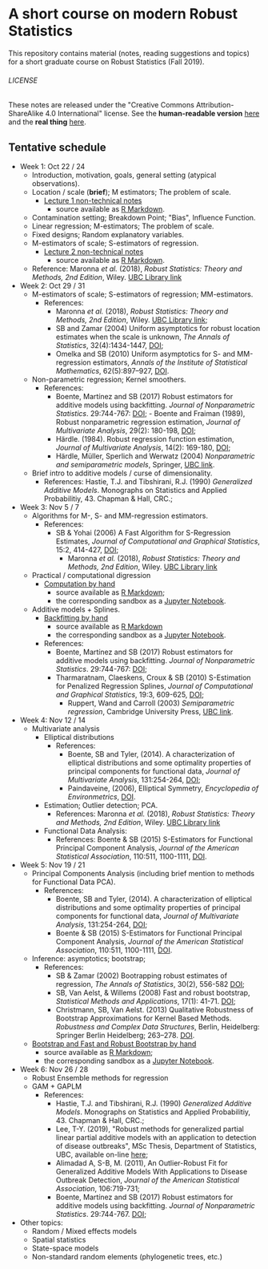 # A short course on modern Robust Statistics

This repository contains material (notes, reading suggestions and topics) for a short
graduate course on Robust Statistics (Fall 2019).


###### LICENSE
These notes are released under the
"Creative Commons Attribution-ShareAlike 4.0 International" license.
See the **human-readable version** [here](https://creativecommons.org/licenses/by-sa/4.0/)
and the **real thing** [here](https://creativecommons.org/licenses/by-sa/4.0/legalcode).

## Tentative schedule

- Week 1: Oct 22 / 24
    - Introduction, motivation, goals, general setting (atypical observations).
    - Location / scale (**brief**); M estimators; The problem of scale.
        - [Lecture 1 non-technical notes](Lecture1.md)
            - source available as [R Markdown](Lecture1.Rmd).
    - Contamination setting; Breakdown Point; "Bias", Influence Function.
    - Linear regression; M-estimators; The problem of scale.
    - Fixed designs;  Random explanatory variables.  
    - M-estimators of scale; S-estimators of regression.
        - [Lecture 2 non-technical notes](Lecture2.md)
             - source available as [R Markdown](Lecture2.Rmd).
    - Reference: Maronna *et al.* (2018), *Robust Statistics: Theory and Methods, 2nd Edition*, Wiley. [UBC Library link](http://tinyurl.com/wyfryxa)
- Week 2: Oct 29 / 31
    - M-estimators of scale; S-estimators of regression; MM-estimators.
        - References:
            - Maronna *et al.* (2018), *Robust Statistics: Theory and Methods, 2nd Edition*, Wiley. [UBC Library link](http://tinyurl.com/wyfryxa);
            - SB and Zamar (2004) Uniform asymptotics for robust location estimates when the scale is unknown, *The Annals of Statistics*, 32(4):1434-1447, [DOI](https://doi.org/10.1214/009053604000000544);
            - Omelka and SB (2010) Uniform asymptotics for S- and MM-regression estimators, *Annals of the Institute of Statistical Mathematics*, 62(5):897–927, [DOI](https://doi.org/10.1007/s10463-008-0189-x).
    - Non-parametric regression;  Kernel smoothers.
        - References:
             - Boente, Mart&iacute;nez and SB (2017) Robust estimators for
          additive models using backfitting. *Journal of Nonparametric
          Statistics*. 29:744-767:
          [DOI](https://doi.org/10.1080/10485252.2017.1369077);
              - Boente and Fraiman (1989), Robust nonparametric regression estimation,
          *Journal of Multivariate Analysis*, 29(2): 180-198,
          [DOI](https://doi.org/10.1016/0047-259X(89)90023-7);
             - H&auml;rdle.  (1984). Robust regression function estimation, *Journal of Multivariate
         Analysis*,  14(2): 169-180, [DOI](
         https://doi.org/10.1016/0047-259X(84)90003-4);
             <!-- - Welsh, A. (1996). Robust estimation of smooth regression and spread functions and their derivatives. *Statistica Sinica*, 6(2), 347-366. [JSTOR](https://www.jstor.org/stable/24306020); -->
             - H&auml;rdle, M&uuml;ller, Sperlich and Werwatz (2004) *Nonparametric and semiparametric models*, Springer, [UBC link](http://tinyurl.com/rn7z29x).
    - Brief intro to additive models / curse of dimensionality.
        - References:
             Hastie, T.J. and Tibshirani, R.J. (1990) *Generalized Additive Models*. Monographs on Statistics and Applied Probabilitiy, 43. Chapman & Hall, CRC.;
- Week 3: Nov 5 / 7
    - Algorithms for M-, S- and MM-regression estimators.
        - References:
            - SB & Yohai (2006) A Fast Algorithm for S-Regression Estimates, *Journal of Computational and Graphical Statistics*, 15:2, 414-427, [DOI](https://doi.org/10.1198/106186006X113629);
              - Maronna *et al.* (2018), *Robust Statistics: Theory and Methods, 2nd Edition*, Wiley. [UBC Library link](http://tinyurl.com/wyfryxa)
    - Practical / computational digression
        - [Computation by hand](Simple_examples.md)
            - source available as [R Markdown](Simple_examples.Rmd);
            - the corresponding sandbox as a [Jupyter Notebook](Simple_examples.ipynb).
    - Additive models  + Splines.
        - [Backfitting by hand](Example-backfitting.md)
            - source available as [R Markdown](Example-backfitting.Rmd)
            - the corresponding sandbox as a [Jupyter Notebook](Example-backfitting.ipynb).
        - References:
            - Boente, Mart&iacute;nez and SB (2017) Robust estimators for additive models using backfitting. *Journal of Nonparametric Statistics*. 29:744-767: [DOI](https://doi.org/10.1080/10485252.2017.1369077);
            - Tharmaratnam, Claeskens, Croux & SB (2010) S-Estimation for Penalized Regression Splines, *Journal of Computational and Graphical Statistics*, 19:3, 609-625, [DOI](https://doi.org/10.1198/jcgs.2010.08149);
               - Ruppert, Wand and Carroll (2003) *Semiparametric regression*, Cambridge University Press, [UBC link](http://tinyurl.com/qtdua46).
- Week 4: Nov 12 / 14
    - Multivariate analysis
         - Elliptical distributions
            - References:
                - Boente, SB and Tyler,  (2014). A characterization of elliptical distributions and some optimality properties of principal components for functional data,  *Journal of Multivariate Analysis*, 131:254-264, [DOI](https://doi.org/10.1016/j.jmva.2014.07.006);
                - Paindaveine, (2006), Elliptical Symmetry, *Encyclopedia of Environmetrics*, [DOI](https://doi.org/10.1002/9780470057339.vnn081).
         - Estimation; Outlier detection; PCA.
              - References: Maronna *et al.* (2018), *Robust Statistics: Theory and Methods, 2nd Edition*, Wiley. [UBC Library link](http://tinyurl.com/wyfryxa)
        - Functional Data Analysis:
            - References: Boente & SB (2015) S-Estimators for Functional Principal Component Analysis, *Journal of the American Statistical Association*, 110:511, 1100-1111, [DOI](https://doi.org/10.1080/01621459.2014.946991).
- Week 5: Nov 19 / 21
     - Principal Components Analysis (including brief mention to
         methods for Functional Data PCA).
        - References:
            - Boente, SB and Tyler,  (2014). A characterization of elliptical distributions and some optimality properties of principal components for functional data,  *Journal of Multivariate Analysis*, 131:254-264, [DOI](https://doi.org/10.1016/j.jmva.2014.07.006);
             - Boente & SB (2015) S-Estimators for Functional Principal Component Analysis, *Journal of the American Statistical Association*, 110:511, 1100-1111, [DOI](https://doi.org/10.1080/01621459.2014.946991).
    - Inference: asymptotics; bootstrap;
        - References:
            - SB & Zamar (2002) Bootrapping robust estimates of regression, *The Annals of Statistics*, 30(2), 556-582 [DOI](https://doi.org/10.1214/aos/1021379865);
            - SB, Van Aelst, & Willems (2008) Fast and robust bootstrap, *Statistical Methods and Applications*, 17(1): 41-71. [DOI](https://doi.org/10.1007/s10260-007-0048-6);
            - Christmann, SB, Van Aelst. (2013) Qualitative Robustness of Bootstrap Approximations for Kernel Based Methods. *Robustness and Complex Data Structures*, Berlin, Heidelberg: Springer Berlin Heidelberg; 263–278. [DOI](http://dx.doi.org/10.1007/978-3-642-35494-6_16).
    - [Bootstrap and Fast and Robust Bootstrap by hand](Bootstrap.md)
         - source available as [R Markdown](Bootstrap.Rmd);
         - the corresponding sandbox as a [Jupyter Notebook](Bootstrap.ipynb).
- Week 6: Nov 26 / 28
    - Robust Ensemble methods for regression
    - GAM + GAPLM
        - References:
             - Hastie, T.J. and Tibshirani, R.J. (1990) *Generalized Additive Models*. Monographs on Statistics and Applied Probabilitiy, 43. Chapman & Hall, CRC.;
             - Lee, T-Y. (2019), "Robust methods for generalized partial linear partial additive models with an application to detection of disease outbreaks", MSc Thesis, Department of Statistics, UBC, available on-line [here](https://dx.doi.org/10.14288/1.0380711);
            - Alimadad A, S-B, M. (2011), An Outlier-Robust Fit for Generalized Additive Models With Applications to Disease Outbreak Detection, *Journal of the American Statistical Association*, 106:719-731;
             - Boente, Mart&iacute;nez and SB (2017) Robust estimators for additive models using backfitting. *Journal of Nonparametric Statistics*. 29:744-767. [DOI](https://doi.org/10.1080/10485252.2017.1369077);           
- Other topics:
    - Random / Mixed effects models
    - Spatial statistics
    - State-space models
    - Non-standard random elements (phylogenetic trees, etc.)
